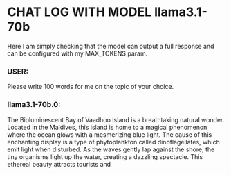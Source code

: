 # CHAT LOG WITH MODEL llama3.1-70b

Here I am simply checking that the model can output a full response and can be configured with my MAX_TOKENS param.

### USER:
Please write 100 words for me on the topic of your choice.
### llama3.1-70b.0:
The Bioluminescent Bay of Vaadhoo Island is a breathtaking natural wonder. Located in the Maldives, this island is home to a magical phenomenon where the ocean glows with a mesmerizing blue light. The cause of this enchanting display is a type of phytoplankton called dinoflagellates, which emit light when disturbed. As the waves gently lap against the shore, the tiny organisms light up the water, creating a dazzling spectacle. This ethereal beauty attracts tourists and
